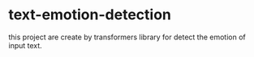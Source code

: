 # text-emotion-detection
this project are create by transformers library for detect the emotion of input text.
